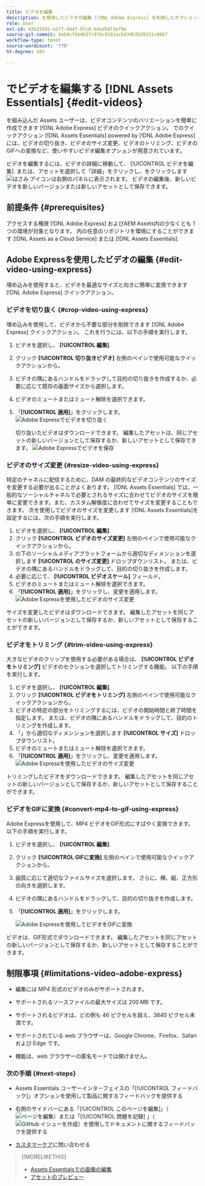 ```yaml
---
title: ビデオを編集
description: を使用したビデオの編集 [!DNL Adobe Express] を利用したオプションと、更新したビデオをバージョンとして保存します。
role: User
exl-id: 42b25935-e2ff-444f-97c8-b4ed56f3ef9e
source-git-commit: 6eb9cfbb463fc976c9101acb434b3b39131c8067
workflow-type: tm+mt
source-wordcount: '779'
ht-degree: 16%

---
```


# でビデオを編集する [!DNL Assets Essentials] {#edit-videos}

を組み込んだ Assets ユーザーは、ビデオコンテンツのバリエーションを簡単に作成できます [!DNL Adobe Express] ビデオのクイックアクション。 でのクイックアクション [!DNL Assets Essentials] powered by [!DNL Adobe Express] には、ビデオの切り抜き、ビデオのサイズ変更、ビデオのトリミング、ビデオのGIFへの変換など、使いやすいビデオ編集オプションが用意されています。

ビデオを編集するには、ビデオの詳細に移動して、 [!UICONTROL ビデオを編集]. または、アセットを選択して「詳細」をクリックし、をクリックします ![はさみ](assets/do-not-localize/cut.svg) アイコンは右側のパネルに表示されます。 ビデオの編集後、新しいビデオを新しいバージョンまたは新しいアセットとして保存できます。

## 前提条件 {#prerequisites}

アクセスする権限 [!DNL Adobe Express] およびAEM Assets内の少なくとも 1 つの環境が対象となります。 内の任意のリポジトリを環境にすることができます [!DNL Assets as a Cloud Service] または [!DNL Assets Essentials].

## Adobe Expressを使用したビデオの編集 {#edit-video-using-express}

埋め込みを使用すると、ビデオを最適なサイズと向きに簡単に変換できます [!DNL Adobe Express] クイックアクション。

### ビデオを切り抜く {#crop-video-using-express}

埋め込みを使用して、ビデオから不要な部分を削除できます [!DNL Adobe Express] クイックアクション。 これを行うには、以下の手順を実行します。

1. ビデオを選択し、 **[!UICONTROL 編集]**.
2. クリック **[!UICONTROL 切り抜きビデオ]** 左側のペインで使用可能なクイックアクションから。
3. ビデオの隅にあるハンドルをドラッグして目的の切り抜きを作成するか、必要に応じて既存の画面サイズから選択します。
4. ビデオのミュートまたはミュート解除を選択できます。
5. 「**[!UICONTROL 適用]**」をクリックします。
   ![Adobe Expressでビデオを切り抜く](assets/adobe-express-crop-video.png)

   切り抜いたビデオはダウンロードできます。 編集したアセットは、同じアセットの新しいバージョンとして保存するか、新しいアセットとして保存できます。 ![Adobe Expressでビデオを保存](assets/adobe-express-save-video.png)

### ビデオのサイズ変更 {#resize-video-using-express}

特定のチャネルに配信するために、DAM の最終的なビデオコンテンツのサイズを変更する必要が出ることがよくあります。 [!DNL Assets Essentials] では、一般的なソーシャルチャネルで必要とされるサイズに合わせてビデオのサイズを簡単に変更できます。また、カスタム解像度に合わせてサイズを変更することもできます。 次を使用してビデオのサイズを変更します [!DNL Assets Essentials]を設定するには、次の手順を実行します。

1. ビデオを選択し、 **[!UICONTROL 編集]**.
2. クリック **[!UICONTROL ビデオのサイズ変更]** 左側のペインで使用可能なクイックアクションから。
3. の下のソーシャルメディアプラットフォームから適切なディメンションを選択します **[!UICONTROL のサイズ変更]** ドロップダウンリスト。 または、ビデオの隅にあるハンドルをドラッグして、目的の切り抜きを作成します。
4. 必要に応じて、 **[!UICONTROL ビデオスケール]** フィールド。
5. ビデオのミュートまたはミュート解除を選択できます。
6. 「**[!UICONTROL 適用]**」をクリックし、変更を適用します。
   ![Adobe Expressを使用したビデオのサイズ変更](assets/adobe-express-resize-video.png)

サイズを変更したビデオはダウンロードできます。 編集したアセットを同じアセットの新しいバージョンとして保存するか、新しいアセットとして保存することができます。

### ビデオをトリミング {#trim-video-using-express}

大きなビデオのクリップを使用する必要がある場合は、 **[!UICONTROL ビデオをトリミング]** ビデオのセクションを選択してトリミングする機能。 以下の手順を実行します。

1. ビデオを選択し、 **[!UICONTROL 編集]**.
2. クリック **[!UICONTROL ビデオをトリミング]** 左側のペインで使用可能なクイックアクションから。
3. ビデオの特定の部分をトリミングするには、ビデオの開始時間と終了時間を指定します。 または、ビデオの隅にあるハンドルをドラッグして、目的のトリミングを作成します。
4. 「」から適切なディメンションを選択します **[!UICONTROL サイズ]** ドロップダウンリスト。
5. ビデオのミュートまたはミュート解除を選択できます。
6. 「**[!UICONTROL 適用]**」をクリックし、変更を適用します。
   ![Adobe Expressを使用したビデオのサイズ変更](assets/adobe-express-trim-video.png)

トリミングしたビデオをダウンロードできます。 編集したアセットを同じアセットの新しいバージョンとして保存するか、新しいアセットとして保存することができます。

### ビデオをGIFに変換 {#convert-mp4-to-gif-using-express}

Adobe Expressを使用して、MP4 ビデオをGIF形式にすばやく変換できます。 以下の手順を実行します。

1. ビデオを選択し、 **[!UICONTROL 編集]**.
2. クリック **[!UICONTROL GIFに変換]** 左側のペインで使用可能なクイックアクションから。
3. 画質に応じて適切なファイルサイズを選択します。 さらに、横、縦、正方形の向きを選択します。
4. ビデオの隅にあるハンドルをドラッグして、目的の切り抜きを作成します。
5. 「**[!UICONTROL 適用]**」をクリックします。

   ![Adobe Expressを使用してビデオをGIFに変換](assets/adobe-express-convert-video-to-gif.png)

ビデオは、GIF形式でダウンロードできます。 編集したアセットを同じアセットの新しいバージョンとして保存するか、新しいアセットとして保存することができます。

## 制限事項 {#limitations-video-adobe-express}

* 編集には MP4 形式のビデオのみがサポートされます。

* サポートされるソースファイルの最大サイズは 200 MB です。

* サポートされるビデオは、どの側も 46 ピクセルを超え、3840 ピクセル未満です。

* サポートされている web ブラウザーは、Google Chrome、Firefox、Safari および Edge です。

* 機能は、web ブラウザーの匿名モードでは開けません。

### 次の手順 {#next-steps}

* Assets Essentials ユーザーインターフェイスの「[!UICONTROL フィードバック]」オプションを使用して製品に関するフィードバックを提供する

* 右側のサイドバーにある「[!UICONTROL このページを編集]」（![ページを編集](assets/do-not-localize/edit-page.png)）または「[!UICONTROL 問題を記録] 」（![GitHub イシューを作成](assets/do-not-localize/github-issue.png)）を使用してドキュメントに関するフィードバックを提供する

* [カスタマーケア](https://experienceleague.adobe.com/ja?support-solution=General#support)に問い合わせる

>[!MORELIKETHIS]
>
>* [Assets Essentialsでの画像の編集](edit-images-assets-view.md)
>* [アセットのプレビュー](navigate-assets-view.md)

